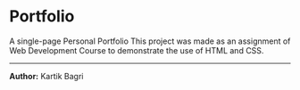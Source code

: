 # Portfolio
A single-page Personal Portfolio
This project was made as an assignment of Web Development Course to demonstrate the use of HTML and CSS.

<hr>

**Author:** Kartik Bagri
